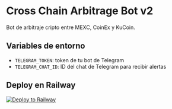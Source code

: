 # Cross Chain Arbitrage Bot v2

Bot de arbitraje cripto entre MEXC, CoinEx y KuCoin.

## Variables de entorno

- `TELEGRAM_TOKEN`: token de tu bot de Telegram
- `TELEGRAM_CHAT_ID`: ID del chat de Telegram para recibir alertas

## Deploy en Railway

[![Deploy to Railway](https://railway.app/button.svg)](https://railway.app/new/template?plugin=github.com/tu-usuario/cross-chain-arbitrage-bot-v2)
